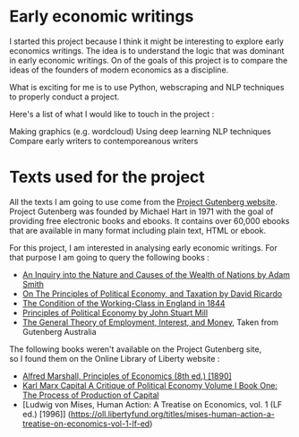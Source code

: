 # Early economic writings
I started this project because I think it might be interesting to explore early economics writings. The idea is to understand the logic that was dominant in early economic writings. On of the goals of this project is to compare the ideas of the founders of modern economics as a discipline.

What is exciting for me is to use Python, webscraping and NLP techniques to properly conduct a project.

Here's a list of what I would like to touch in the project :

Making graphics (e.g. wordcloud)
Using deep learning NLP techniques
Compare early writers to contemporeanous writers

# Texts used for the project

All the texts I am going to use come from the [Project Gutenberg website](https://www.gutenberg.org/wiki/Main_Page). Project Gutenberg was founded by Michael Hart in 1971 with the goal of providing free electronic books and ebooks. It contains over 60,000 ebooks that are available in many format including plain text, HTML or ebook. 

For this project, I am interested in analysing early economic writings. For that purpose I am going to query the following books : 
- [An Inquiry into the Nature and Causes of the Wealth of Nations by Adam Smith](https://www.gutenberg.org/ebooks/3300)
- [On The Principles of Political Economy, and Taxation by David Ricardo](https://www.gutenberg.org/ebooks/33310)
- [The Condition of the Working-Class in England in 1844](https://www.gutenberg.org/ebooks/17306)
- [Principles of Political Economy by John Stuart Mill](https://www.gutenberg.org/ebooks/30107)
- [The General Theory of Employment, Interest, and Money](http://gutenberg.net.au/ebooks03/0300071h/printall.html), Taken from Gutenberg Australia

The following books weren't available on the Project Gutenberg site,   
so I found them on the Online Library of Liberty website :
- [Alfred Marshall, Principles of Economics (8th ed.) [1890]](https://oll.libertyfund.org/titles/marshall-principles-of-economics-8th-ed)
- [Karl Marx Capital A Critique of Political Economy Volume I Book One: The Process of Production of Capital](https://oll.libertyfund.org/titles/marx-capital-a-critique-of-political-economy-volume-i-the-process-of-capitalist-production)
- [Ludwig von Mises, Human Action: A Treatise on Economics, vol. 1 (LF ed.) [1996]] (https://oll.libertyfund.org/titles/mises-human-action-a-treatise-on-economics-vol-1-lf-ed)
